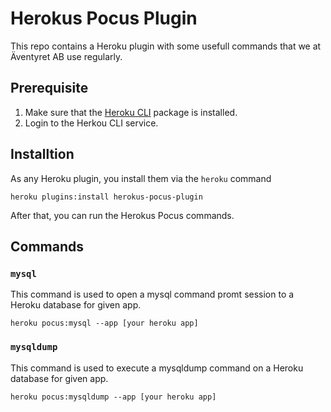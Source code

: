 
# Herokus Pocus Plugin

This repo contains a Heroku plugin with some usefull commands that we at Äventyret AB use regularly.


## Prerequisite

1. Make sure that the [Heroku CLI](https://devcenter.heroku.com/articles/heroku-cli) package is installed.
2. Login to the Herkou CLI service. 

## Installtion

As any Heroku plugin, you install them via the `heroku` command

```
heroku plugins:install herokus-pocus-plugin
```

After that, you can run the Herokus Pocus commands.

## Commands

### `mysql` 

This command is used to open a mysql command promt session to a Heroku database for given app.

```
heroku pocus:mysql --app [your heroku app]
```
### `mysqldump`

This command is used to execute a mysqldump command on a Heroku database for given app.

```
heroku pocus:mysqldump --app [your heroku app] 
```




